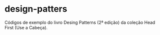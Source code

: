 # design-patters

Códigos de exemplo do livro Desing Patterns (2ª edição) da coleção Head First (Use a Cabeça).
